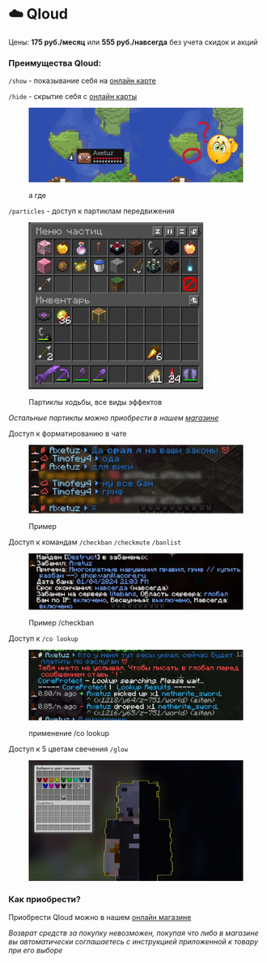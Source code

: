 # ☁️ Qloud

Цены: **175 руб./месяц** или **555 руб./навсегда** без учета скидок и акций

### Преимущества Qloud:

`/show` - показывание себя на [онлайн карте](https://map.vanillacore.ru)

`/hide` - скрытие себя с [онлайн карты](https://app.gitbook.com/o/7yqXg2KLM8QM7UFGmr6g/s/ZwWrHmIro55ysJnek1lt/)

<figure><img src="../../.gitbook/assets/куда (1).png" alt="" width="563"><figcaption><p>а где</p></figcaption></figure>

`/particles` - доступ к партиклам передвижения&#x20;

<figure><img src="../../.gitbook/assets/image (6).png" alt=""><figcaption><p>Партиклы ходьбы, все виды эффектов</p></figcaption></figure>

_Остальные партиклы можно приобрести в нашем_ [_магазине_](https://shop.vanillacore.ru)



Доступ к форматированию в чате

<figure><img src="../../.gitbook/assets/ZZZ ой ЯЯЯЯЯ.png" alt=""><figcaption><p>Пример</p></figcaption></figure>



Доступ к командам `/checkban` `/checkmute` `/banlist`

<figure><img src="../../.gitbook/assets/image (8).png" alt="" width="474"><figcaption><p>Пример /checkban</p></figcaption></figure>



Доступ к `/co lookup`

<figure><img src="../../.gitbook/assets/image (9).png" alt="" width="450"><figcaption><p>применение /co lookup</p></figcaption></figure>



Доступ к 5 цветам свечения `/glow`

<figure><img src="../../.gitbook/assets/Без имени-1.png" alt="" width="563"><figcaption><p> </p></figcaption></figure>

### Как приобрести?

Приобрести Qloud можно в нашем [онлайн магазине](https://shop.vanillacore.ru)

_Возврат средств за покупку невозможен, покупая что либо в магазине вы автоматически соглашаетесь с инструкцией приложенной к товару при его выборе_
